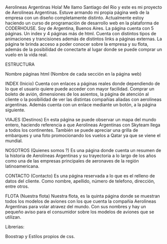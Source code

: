 Aerolineas Argentinas
Hola! Me llamo Santiago del Rio y este es mi proyecto de Aerolineas Argentinas. Estuve armando mi propia página web de la empresa con un diseño completamente distinto.
Actualmente estoy haciendo un curso de programación de desarrollo web en la plataforma de CODERHOUSE.
Soy de Argentina, Buenos Aires.
La página cuenta con 5 páginas. Un index y 4 páginas más de html. Cuenta con distintos tipos de animaciones y trancisiones además de distintos links a páginas externas.
La página te brinda acceso a poder conocer sobre la empresa y su flota, además de la posibilidad de conectarte al lugar donde se puede comprar un vuelo en la vida real.



ESTRUCTURA 

Nombre páginas html (Nombre de cada sección en la página web)

INDEX (Inicio)
Cuenta con enlaces a páginas reales donde dependiendo de lo que el usuario quiere puede acceder con mayor facilidad. Comprar un boleto de avión, dimensiones de los asientos, la página de atención al cliente o la posibilidad de ver las distintas compañias aliadas con aerolineas argentinas. Además cuenta con un enlace mediante un botón, a la página siguiente.

VIAJES (Destinos)
En esta página se puede observar un mapa del mundo entero, haciendo referencia a que Aerolineas Argentinas con Skyteam llega a todos los continentes. También se puede apreciar una grilla de embarques y una foto promocionando los vuelos a Qatar ya que se viene el mundial.

NOSOTROS (Quienes somos ?)
Es una página donde cuenta un resumen de la historia de Aerolineas Argentinas y su trayectoria a lo largo de los años como una de las empresas principales de aeronaves de la región latinoamericana.

CONTACTO (Contacto)
Es una página reservada a lo que es el relleno de datos del cliente. Como nombre, apellido, número de telefono, dirección, entre otros.

FLOTA (Nuestra flota)
Nuestra flota, es la quinta página donde se muestran todos los modelos de aviones con los que cuenta la compañia Aerolineas Argentinas para volar atravez del mundo. Con sus nombres y hay un pequeño aviso para el consumidor sobre los modelos de aviones que se utilizan.



Librerias:

Boostrap y Estilos propios de css.








